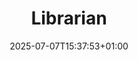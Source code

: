 ---
date: '2025-07-07T15:37:53+01:00'
draft: true
title: 'Librarian'
weight: 6
sidebar:
    open: true
---